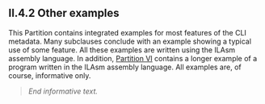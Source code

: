 ## II.4.2 Other examples

This Partition contains integrated examples for most features of the CLI metadata. Many subclauses conclude with an example showing a typical use of some feature. All these examples are written using the ILAsm assembly language. In addition, [Partition VI](vi.c-cil-assembler-implementation.md) contains a longer example of a program written in the ILAsm assembly language. All examples are, of course, informative only.

> _End informative text._
